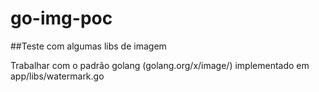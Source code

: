# go-img-poc
##Teste com algumas libs de imagem

Trabalhar com o padrão golang (golang.org/x/image/)
implementado em  app/libs/watermark.go 


